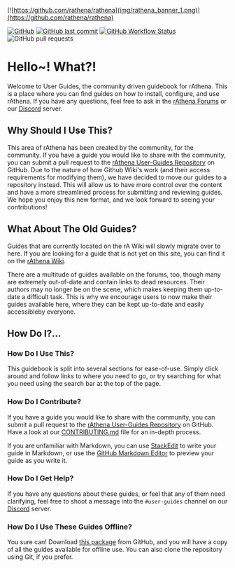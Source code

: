 [![https://github.com/rathena/rathena](img/rathena_banner_1.png)](https://github.com/rathena/rathena)

[![GitHub](https://img.shields.io/github/license/rathena/rathena?style=for-the-badge)](https://github.com/rathena/rathena/blob/master/LICENSE)
[![GitHub last commit](https://img.shields.io/github/last-commit/rathena/user-guides?label=updated&style=for-the-badge)](https://github.com/rathena/user-guides/commits/master)
[![GitHub Workflow Status](https://img.shields.io/github/actions/workflow/status/rathena/user-guides/deploy_guides.yml?label=automatic%20building&style=for-the-badge)](https://github.com/rathena/user-guides/actions)
![GitHub pull requests](https://img.shields.io/github/issues-pr-raw/rathena/user-guides?label=Open%20PR&style=for-the-badge)

# Hello~! What?!

Welcome to User Guides, the community driven guidebook for rAthena. This is a place where you can find guides on how to install, configure, and use rAthena. If you have any questions, feel free to ask in the [rAthena Forums](https://rathena.org/board/) or our [Discord](https://discord.gg/kMeMXWEvSV) server.

## Why Should I Use This?

This area of rAthena has been created by the community, for the community. If you have a guide you would like to share with the community, you can submit a pull request to the [rAthena User-Guides Repository](https://github.com/rathena/user-guides/) on GitHub. Due to the nature of how Github Wiki's work (and their access requirements for modifying them), we have decided to move our guides to a repository instead. This will allow us to have more control over the content and have a more streamlined process for submitting and reviewing guides. We hope you enjoy this new format, and we look forward to seeing your contributions!

## What About The Old Guides?

Guides that are currently located on the rA Wiki will slowly migrate over to here. If you are looking for a guide that is not yet on this site, you can find it on the [rAthena Wiki](https://rathena.org/wiki/).

There are a multitude of guides available on the forums, too, though many are extremely out-of-date and contain links to dead resources. Their authors may no longer be on the scene, which makes keeping them up-to-date a difficult task. This is why we encourage users to now make their guides available here, where they can be kept up-to-date and easily accessibleby everyone.

## How Do I?...

### How Do I Use This?

This guidebook is split into several sections for ease-of-use. Simply click around and follow links to where you need to go, or try searching for what you need using the search bar at the top of the page.

### How Do I Contribute?

If you have a guide you would like to share with the community, you can submit a pull request to the [rAthena User-Guides Repository](https://github.com/rathena/user-guides/) on GitHub. Have a look at our [CONTRIBUTING.md](https://github.com/rathena/user-guides/blob/master/guides/CONTRIBUTING.md) file for an in-depth process.

If you are unfamiliar with Markdown, you can use [StackEdit](https://stackedit.io/app#) to write your guide in Markdown, or use the [GitHub Markdown Editor](https://jbt.github.io/markdown-editor/) to preview your guide as you write it.

### How Do I Get Help?

If you have any questions about these guides, or feel that any of them need clarifying, feel free to shoot a message into the `#user-guides` channel on our [Discord](https://discord.gg/kMeMXWEvSV) server.

### How Do I Use These Guides Offline?

You sure can! Download [this package](https://github.com/rathena/user-guides/archive/refs/heads/gh-pages.zip) from GitHub, and you will have a copy of all the guides available for offline use. You can also clone the repository using Git, if you prefer.
